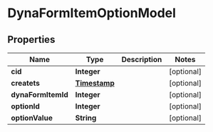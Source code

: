 

# DynaFormItemOptionModel


## Properties

| Name | Type | Description | Notes |
|------------ | ------------- | ------------- | -------------|
|**cid** | **Integer** |  |  [optional] |
|**createts** | [**Timestamp**](Timestamp.md) |  |  [optional] |
|**dynaFormItemId** | **Integer** |  |  [optional] |
|**optionId** | **Integer** |  |  [optional] |
|**optionValue** | **String** |  |  [optional] |



